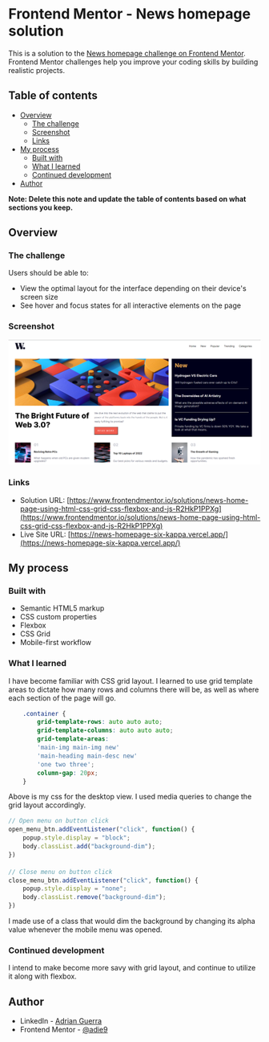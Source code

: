 # Frontend Mentor - News homepage solution

This is a solution to the [News homepage challenge on Frontend Mentor](https://www.frontendmentor.io/challenges/news-homepage-H6SWTa1MFl). Frontend Mentor challenges help you improve your coding skills by building realistic projects. 

## Table of contents

- [Overview](#overview)
  - [The challenge](#the-challenge)
  - [Screenshot](#screenshot)
  - [Links](#links)
- [My process](#my-process)
  - [Built with](#built-with)
  - [What I learned](#what-i-learned)
  - [Continued development](#continued-development)
- [Author](#author)

**Note: Delete this note and update the table of contents based on what sections you keep.**

## Overview

### The challenge

Users should be able to:

- View the optimal layout for the interface depending on their device's screen size
- See hover and focus states for all interactive elements on the page

### Screenshot

![](./assets/images/news-homepage.png)

### Links

- Solution URL: [https://www.frontendmentor.io/solutions/news-home-page-using-html-css-grid-css-flexbox-and-js-R2HkP1PPXg](https://www.frontendmentor.io/solutions/news-home-page-using-html-css-grid-css-flexbox-and-js-R2HkP1PPXg)
- Live Site URL: [https://news-homepage-six-kappa.vercel.app/](https://news-homepage-six-kappa.vercel.app/)

## My process

### Built with

- Semantic HTML5 markup
- CSS custom properties
- Flexbox
- CSS Grid
- Mobile-first workflow

### What I learned

I have become familiar with CSS grid layout. I learned to use grid template areas to dictate how many rows and columns there will be, as well as where each section of the page will go. 

```css
    .container {
        grid-template-rows: auto auto auto;
        grid-template-columns: auto auto auto;
        grid-template-areas: 
        'main-img main-img new'
        'main-heading main-desc new'
        'one two three';
        column-gap: 20px;
    }
```

Above is my css for the desktop view. I used media queries to change the grid layout accordingly.

```js
// Open menu on button click
open_menu_btn.addEventListener("click", function() {
    popup.style.display = "block";
    body.classList.add("background-dim");
})

// Close menu on button click
close_menu_btn.addEventListener("click", function() {
    popup.style.display = "none";
    body.classList.remove("background-dim");
})
```

I made use of a class that would dim the background by changing its alpha value whenever the mobile menu was opened.

### Continued development

I intend to make become more savy with grid layout, and continue to utilize it along with flexbox.


## Author

- LinkedIn - [Adrian Guerra](https://www.linkedin.com/in/adrian-guerra-a210a4196/)
- Frontend Mentor - [@adie9](https://www.frontendmentor.io/profile/adie9)


